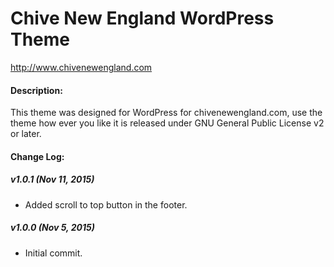 # Chive New England WordPress Theme
http://www.chivenewengland.com

#### Description:
This theme was designed for WordPress for chivenewengland.com, use the theme how ever you like it is released under GNU General Public License v2 or later.

#### Change Log:

##### v1.0.1 (Nov 11, 2015)
- Added scroll to top button in the footer.

##### v1.0.0 (Nov 5, 2015)
- Initial commit.